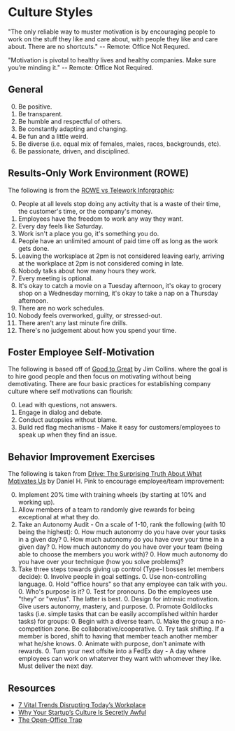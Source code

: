 # Culture Styles

"The only reliable way to muster motivation is by encouraging people to work on the stuff they like and care about,
with people they like and care about. There are no shortcuts." -- Remote: Office Not Requred.

"Motivation is pivotal to healthy lives and healthy companies. Make sure you’re minding it."
-- Remote: Office Not Required.

## General

0. Be positive.
0. Be transparent.
0. Be humble and respectful of others.
0. Be constantly adapting and changing.
0. Be fun and a little weird.
0. Be diverse (i.e. equal mix of females, males, races, backgrounds, etc).
0. Be passionate, driven, and disciplined.

## Results-Only Work Environment (ROWE)

The following is from the [ROWE vs Telework Inforgraphic](http://www.gorowe.com/main/rowe-vs-telework-infographic):

0. People at all levels stop doing any activity that is a waste of their time, the customer's time, or the company's
money.
0. Employees have the freedom to work any way they want.
0. Every day feels like Saturday.
0. Work isn't a place you go, it's something you do.
0. People have an unlimited amount of paid time off as long as the work gets done.
0. Leaving the worksplace at 2pm is not considered leaving early, arriving at the workplace at 2pm is not considered
coming in late.
0. Nobody talks about how many hours they work.
0. Every meeting is optional.
0. It's okay to catch a movie on a Tuesday afternoon, it's okay to grocery shop on a Wednesday morning, it's okay to
take a nap on a Thursday afternoon.
0. There are no work schedules.
0. Nobody feels overworked, guilty, or stressed-out.
0. There aren't any last minute fire drills.
0. There's no judgement about how you spend your time.

## Foster Employee Self-Motivation

The following is based off of [Good to Great](http://www.amazon.com/Good-Great-Companies-Leap-Others/dp/0066620996/ref=tmm_hrd_title_0?_encoding=UTF8&sr=8-1&qid=1375567924) by Jim Collins.
where the goal is to hire good people and then focus on motivating without being demotivating. There are four basic
practices for establishing company culture where self motivations can flourish:

0. Lead with questions, not answers.
0. Engage in dialog and debate.
0. Conduct autopsies without blame.
0. Build red flag mechanisms - Make it easy for customers/employees to speak up when they find an issue.

## Behavior Improvement Exercises

The following is taken from [Drive: The Surprising Truth About What Motivates Us](http://www.amazon.com/Drive-Surprising-Truth-About-Motivates/dp/1594484805/ref=sr_1_1?ie=UTF8&qid=1375569191&sr=8-1&keywords=Drive) by Daniel H. Pink
to encourage employee/team improvement:

0. Implement 20% time with training wheels (by starting at 10% and working up).
0. Allow members of a team to randomly give rewards for being exceptional at what they do.
0. Take an Autonomy Audit - On a scale of 1-10, rank the following (with 10 being the highest):
    0. How much autonomy do you have over your tasks in a given day?
    0. How much autonomy do you have over your time in a given day?
    0. How much autonomy do you have over your team (being able to choose the members you work with)?
    0. How much autonomy do you have over your technique (how you solve problems)?
0. Take three steps towards giving up control (Type-I bosses let members decide):
    0. Involve people in goal settings.
    0. Use non-controlling language.
    0. Hold "office hours" so that any employee can talk with you.
    0. Who's purpose is it?
    0. Test for pronouns. Do the employees use "they" or "we/us". The latter is best.
    0. Design for intrinsic motivation. Give users autonomy, mastery, and purpose.
    0. Promote Goldilocks tasks (i.e. simple tasks that can be easily accomplished within harder tasks) for groups:
        0. Begin with a diverse team.
        0. Make the group a no-competition zone. Be collaborative/cooperative.
        0. Try task shifting. If a member is bored, shift to having that member teach another member what he/she knows.
        0. Animate with purpose, don't animate with rewards.
    0. Turn your next offsite into a FedEx day - A day where employees can work on whaterver they want with whomever
       they like. Must deliver the next day.

## Resources

* [7 Vital Trends Disrupting Today’s Workplace](https://www.tinypulse.com/employee-engagement-survey-2013)
* [Why Your Startup’s Culture Is Secretly Awful](http://www.fastcolabs.com/3016238/why-your-startups-culture-is-secretly-awful)
* [The Open-Office Trap](http://www.newyorker.com/online/blogs/currency/2014/01/the-open-office-trap.html)
